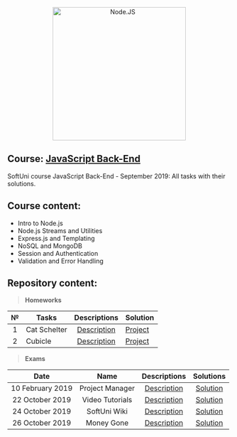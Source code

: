 <p align="center">
	<a href="https://nodejs.org/en/"><img src="https://miro.medium.com/max/600/1*YekyuOZGMw-kGOEqU4YPZg.jpeg" alt="Node.JS" width="300" align="center"></a>
<p>

## Course: [JavaScript Back-End](https://softuni.bg/trainings/2452/js-back-end-september-2019)
SoftUni course JavaScript Back-End - September 2019: All tasks with their solutions.

## Course content:
- Intro to Node.js
- Node.js Streams and Utilities
- Express.js and Templating
- NoSQL and MongoDB 
- Session and Authentication
- Validation and Error Handling


## Repository content:

> **Homeworks**

№   |Tasks							|Descriptions																							| Solution																																													
:--:|-------------------------------|:-----------------------------------------------------------------------------------------------------:|:---------------------------------------------------------------------------------------------
1	|Cat Schelter					|[Description](https://github.com/dobroslav-atanasov/JavaScript-Back-End/tree/master/Resources)			|[Project](https://github.com/dobroslav-atanasov/JavaScript-Back-End/tree/master/Cat-Shelter)		
2	|Cubicle						|[Description](https://github.com/dobroslav-atanasov/JavaScript-Back-End/tree/master/Resources)			|[Project](https://github.com/dobroslav-atanasov/JavaScript-Back-End/tree/master/Cubicle)

> **Exams**

|Date				|Name				|Descriptions																														|Solutions
|:-----------------:|:-----------------:|:---------------------------------------------------------------------------------------------------------------------------------:|:----------:
|10 February 2019	|Project Manager	|[Description](https://github.com/dobroslav-atanasov/JavaScript-Back-End/tree/master/Resources/Exam-10.02.2019-Project_Manager-Old)	|[Solution](https://github.com/dobroslav-atanasov/JavaScript-Back-End/tree/master/Exam-10.02.2019-Project_Manager-Old)
|22 October 2019	|Video Tutorials	|[Description](https://github.com/dobroslav-atanasov/JavaScript-Back-End/tree/master/Resources/Exam-22.10.2019-Video_Tutorials)		|[Solution](https://github.com/dobroslav-atanasov/JavaScript-Back-End/tree/master/Exam-22.10.2019-Video_Tutorials)
|24 October 2019	|SoftUni Wiki		|[Description](https://github.com/dobroslav-atanasov/JavaScript-Back-End/tree/master/Resources/Exam-24.10.2019-SoftUni_Wiki)		|[Solution](https://github.com/dobroslav-atanasov/JavaScript-Back-End/tree/master/Exam-24.10.2019-SoftUni_Wiki)
|26 October 2019	|Money Gone			|[Description](https://github.com/dobroslav-atanasov/JavaScript-Back-End/tree/master/Resources/Exam-26.10.2019-Money_Gone)			|[Solution](https://github.com/dobroslav-atanasov/JavaScript-Back-End/tree/master/Exam-24.10.2019-SoftUni_Wiki)
